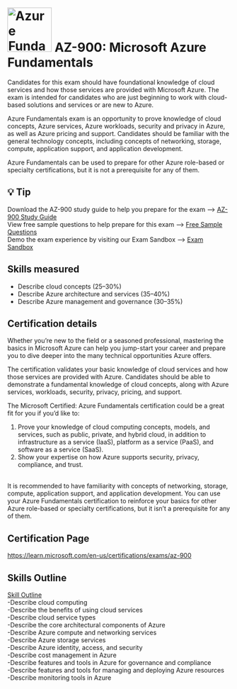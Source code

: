 # <img src="https://learn.microsoft.com/en-us/media/learn/certification/badges/microsoft-certified-fundamentals-badge.svg" alt="Azure Fundamentals Badge" width="100" height="100"> AZ-900: Microsoft Azure Fundamentals

Candidates for this exam should have foundational knowledge of cloud services and how those services are provided with Microsoft Azure. The exam is intended for candidates who are just beginning to work with cloud-based solutions and services or are new to Azure.

Azure Fundamentals exam is an opportunity to prove knowledge of cloud concepts, Azure services, Azure workloads, security and privacy in Azure, as well as Azure pricing and support. Candidates should be familiar with the general technology concepts, including concepts of networking, storage, compute, application support, and application development.

Azure Fundamentals can be used to prepare for other Azure role-based or specialty certifications, but it is not a prerequisite for any of them.

## 💡 Tip
Download the AZ-900 study guide to help you prepare for the exam   --> <a href="https://query.prod.cms.rt.microsoft.com/cms/api/am/binary/RE3VwUY ">AZ-900 Study Guide</a>  <br>
View free sample questions to help prepare for this exam           --> <a href="https://learn.microsoft.com/en-us/certifications/resources/az-900-sample-questions?azure-portal=true1">Free Sample Questions</a>  <br>
Demo the exam experience by visiting our Exam Sandbox              --> <a href="https://aka.ms/examdemo">Exam Sandbox</a> <br>

## Skills measured
- Describe cloud concepts (25–30%)<br>
- Describe Azure architecture and services (35–40%)<br>
- Describe Azure management and governance (30–35%)<br>

## Certification details
Whether you’re new to the field or a seasoned professional, mastering the basics in Microsoft Azure can help you jump-start your career and prepare you to dive deeper into the many technical opportunities Azure offers.

The certification validates your basic knowledge of cloud services and how those services are provided with Azure. Candidates should be able to demonstrate a fundamental knowledge of cloud concepts, along with Azure services, workloads, security, privacy, pricing, and support.

The Microsoft Certified: Azure Fundamentals certification could be a great fit for you if you’d like to:

1.  Prove your knowledge of cloud computing concepts, models, and services, such as public, private, and hybrid cloud, in addition to infrastructure as a service (IaaS), platform as a service (PaaS), and software as a service (SaaS). <br>
2. Show your expertise on how Azure supports security, privacy, compliance, and trust. <br>
<br>
It is recommended to have familiarity with concepts of networking, storage, compute, application support, and application development. You can use your Azure Fundamentals certification to reinforce your basics for other Azure role-based or specialty certifications, but it isn’t a prerequisite for any of them. <br>

## Certification Page
https://learn.microsoft.com/en-us/certifications/exams/az-900

## Skills Outline
[Skill Outline](https://query.prod.cms.rt.microsoft.com/cms/api/am/binary/RE3VwUY)  
-Describe cloud computing  
-Describe the benefits of using cloud services  
-Describe cloud service types  
-Describe the core architectural components of Azure  
-Describe Azure compute and networking services  
-Describe Azure storage services  
-Describe Azure identity, access, and security  
-Describe cost management in Azure  
-Describe features and tools in Azure for governance and compliance  
-Describe features and tools for managing and deploying Azure resources  
-Describe monitoring tools in Azure  
